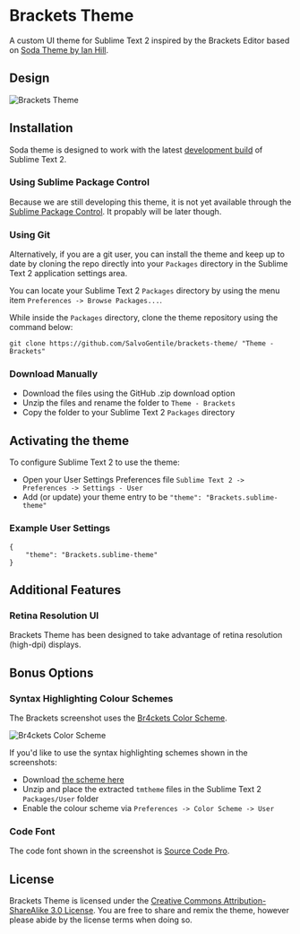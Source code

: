 # Brackets Theme

A custom UI theme for Sublime Text 2 inspired by the Brackets Editor based on [Soda Theme by Ian Hill](http://buymeasoda.com/).


## Design

![Brackets Theme]()


## Installation

Soda theme is designed to work with the latest [development build](http://www.sublimetext.com/dev) of Sublime Text 2.

### Using Sublime Package Control

Because we are still developing this theme, it is not yet available through the [Sublime Package Control](http://wbond.net/sublime_packages/package_control). It propably will be later though.

### Using Git

Alternatively, if you are a git user, you can install the theme and keep up to date by cloning the repo directly into your `Packages` directory in the Sublime Text 2 application settings area.

You can locate your Sublime Text 2 `Packages` directory by using the menu item `Preferences -> Browse Packages...`.

While inside the `Packages` directory, clone the theme repository using the command below:

    git clone https://github.com/SalvoGentile/brackets-theme/ "Theme - Brackets"

### Download Manually

* Download the files using the GitHub .zip download option
* Unzip the files and rename the folder to `Theme - Brackets`
* Copy the folder to your Sublime Text 2 `Packages` directory

## Activating the theme

To configure Sublime Text 2 to use the theme:

* Open your User Settings Preferences file `Sublime Text 2 -> Preferences -> Settings - User`
* Add (or update) your theme entry to be `"theme": "Brackets.sublime-theme"`

### Example User Settings

    {
        "theme": "Brackets.sublime-theme"
    }

## Additional Features

### Retina Resolution UI

Brackets Theme has been designed to take advantage of retina resolution (high-dpi) displays.

## Bonus Options

### Syntax Highlighting Colour Schemes

The Brackets screenshot uses the [Br4ckets Color Scheme](https://github.com/l4ci/Br4ckets-Theme).

![Br4ckets Color Scheme](https://github.com/l4ci/Br4ckets-Theme/raw/master/Images/Br4ckets-Day.png)

If you'd like to use the syntax highlighting schemes shown in the screenshots: 

* Download [the scheme here](https://github.com/l4ci/Br4ckets-Theme/archive/master.zip)
* Unzip and place the extracted `tmtheme` files in the Sublime Text 2 `Packages/User` folder
* Enable the colour scheme via `Preferences -> Color Scheme -> User`

### Code Font

The code font shown in the screenshot is [Source Code Pro](https://github.com/adobe/source-code-pro).

## License

Brackets Theme is licensed under the [Creative Commons Attribution-ShareAlike 3.0 License](http://creativecommons.org/licenses/by-sa/3.0/). You are free to share and remix the theme, however please abide by the license terms when doing so. 